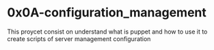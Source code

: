 # 0x0A-configuration_management

This proycet consist on understand what is puppet and how to use it to create
scripts of server management configuration